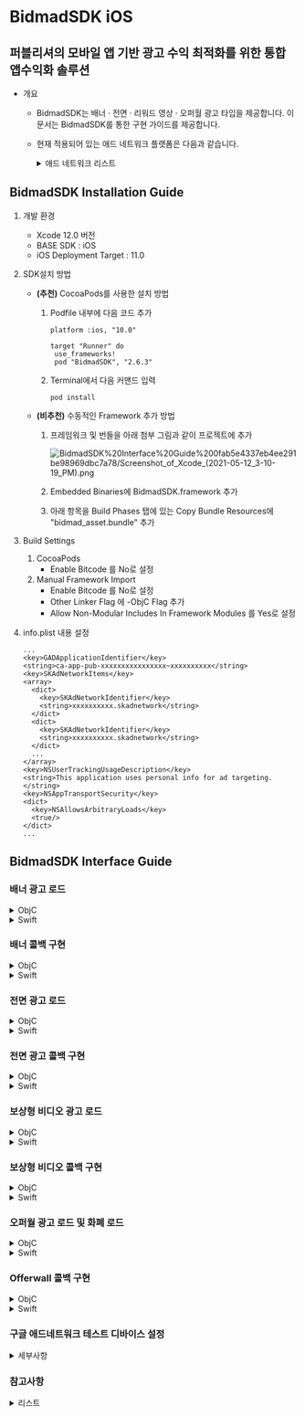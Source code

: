 # BidmadSDK iOS
## 퍼블리셔의 모바일 앱 기반 광고 수익 최적화를 위한 통합 앱수익화 솔루션

- 개요
    - BidmadSDK는 배너 · 전면 · 리워드 영상 · 오퍼월 광고 타입을 제공합니다. 이 문서는 BidmadSDK를 통한 구현 가이드를 제공합니다.
    - 현재 적용되어 있는 애드 네트워크 플랫폼은 다음과 같습니다.
        <details markdown="1">
        <summary>애드 네트워크 리스트</summary>
        <br>
        
        - GoogleManager (Banner, Interstitial, Reward Video)
        - GoogleAdmob (Banner, Interstitial, Reward Video)
        - AppLovin (Reward Video)
        - UnityAds (Reward Video, Banner)
        - Facebook Audience Network (Banner, Interstitial, Reward Video)
        - ADOPAtom (Interstitial, Reward Video)
        - Tapjoy (Offerwall)
        </details>
        
## BidmadSDK Installation Guide

1. 개발 환경
    - Xcode 12.0 버전
    - BASE SDK : iOS
    - iOS Deployment Target : 11.0
2. SDK설치 방법
    - **(추천)** CocoaPods를 사용한 설치 방법

        1. Podfile 내부에 다음 코드 추가

            ```
            platform :ios, "10.0"

            target "Runner" do
             use_frameworks!
             pod "BidmadSDK", "2.6.3"
            ```

        2. Terminal에서 다음 커맨드 입력

            ```
            pod install
            ```

    - **(비추천)** 수동적인 Framework 추가 방법
        1. 프레임워크 및 번들을 아래 첨부 그림과 같이 프로젝트에 추가

            ![BidmadSDK%20Interface%20Guide%200fab5e4337eb4ee291be98969dbc7a78/Screenshot_of_Xcode_(2021-05-12_3-10-19_PM).png](https://drive.google.com/uc?export=view&id=1t63jauRPErG2Nf5MUM_mcf1KFpp4ecC_)

        2. Embedded Binaries에 BidmadSDK.framework 추가
        3. 아래 항목을 Build Phases 탭에 있는 Copy Bundle Resources에 "bidmad_asset.bundle" 추가
3. Build Settings 
    1. CocoaPods
        - Enable Bitcode 를 No로 설정
    2. Manual Framework Import
        - Enable Bitcode 를 No로 설정
        - Other Linker Flag 에 -ObjC Flag 추가
        - Allow Non-Modular Includes In Framework Modules 를 Yes로 설정
4. info.plist 내용 설정

    ```
    ...
    <key>GADApplicationIdentifier</key> 
    <string>ca-app-pub-xxxxxxxxxxxxxxxx~xxxxxxxxxx</string>
    <key>SKAdNetworkItems</key>
    <array>
      <dict>
        <key>SKAdNetworkIdentifier</key>
        <string>xxxxxxxxxx.skadnetwork</string>
      </dict>
      <dict>
        <key>SKAdNetworkIdentifier</key>
        <string>xxxxxxxxxx.skadnetwork</string>
      </dict>
      ...
    </array>
    <key>NSUserTrackingUsageDescription</key>
    <string>This application uses personal info for ad targeting.</string>
    <key>NSAppTransportSecurity</key> 
    <dict>
      <key>NSAllowsArbitraryLoads</key> 
      <true/> 
    </dict>
    ...
    ```

## BidmadSDK Interface Guide

### 배너 광고 로드

<details markdown="1">
<summary>ObjC</summary>
<br>

1. 배너를 노출시킬 UIView를 UIViewController 상에 추가합니다 (UIView bannerContainer).
2. 배너 Initialize / ZoneID / Delegate 세팅 후, RequestBannerView를 호출해 배너를 로드 및 노출시킵니다. 
```
@interface BannerViewController : UIViewController<BIDMADBannerDelegate>
...
@end
...
__weak IBOutlet UIView *bannerContainer;
...
@implementation BannerViewController

- (void)viewDidLoad {
    ...
    // "bannerSize"는 "banner_320_50" 고정값만 전달해주십시오
    banner = [[BIDMADBanner alloc] initWithParentViewController:self rootView:bannerContainer bannerSize:banner_320_50];
    [banner setZoneID:@"xxxxxxxx-xxxx-xxxx-xxxx-xxxxxxxxxxxx"];
    [banner setDelegate:self];
    [banner setRefreshInterval:60];
    ...
    [banner requestBannerView]; // Request to load and view the banner
}
...
- (void)removeAds {
    [banner removeAds] // Remove Banner from UIView
}
```
</details>

<details markdown="1">
<summary>Swift</summary>
<br>

1. 배너를 노출시킬 UIView를 UIViewController 상에 추가합니다 (UIView bannerContainer).
2. 배너 Initialize / ZoneID / Delegate 세팅 후, requestView를 호출해 배너를 로드 및 노출시킵니다. 
```
class BannerController: UIViewController, BIDMADBannerDelegate {
  var banner: BIDMADBanner
  var bannerContainer: UIView

  override func viewDidLoad() {
    ...
    // "bannerSize"는 "banner_320_50" 고정값만 전달해주십시오
    let banner = BIDMADBanner(parentViewController: self, rootView: bannerContainer, bannerSize: banner_320_50)!
    banner.zoneID = "xxxxxxxx-xxxx-xxxx-xxxx-xxxxxxxxxxxx"
    banner.refreshInterval = 60
    banner.delegate = self
    ...
    banner.requestView() // Request to load and view the banner
  }

  func removeBanner() {
    banner.removeAds() // Remove Banner from UIView
  }
  ...
}
```
</details>

### 배너 콜백 구현

<details markdown="1">
<summary>ObjC</summary>
<br>

```
- (void)BIDMADBannerLoad:(BIDMADBanner *)core {
    NSLog(@"BIDMADBannerLoad");
}

- (void)BIDMADBannerClosed:(BIDMADBanner *)core {
    NSLog(@"BIDMADBannerClosed");
}

- (void)BIDMADBannerAllFail:(BIDMADBanner *)core {
    NSLog(@"BIDMADBannerAllFail");
}
```
</details>

<details markdown="1">
<summary>Swift</summary>
<br>

```
func bidmadBannerLoad(_ core: BIDMADBanner!) {
    print("bidmadBannerLoad");
}

func bidmadBannerClosed(_ core: BIDMADBanner!) {
    print("bidmadBannerClosed");
}

func bidmadBannerAllFail(_ core: BIDMADBanner!) {
    print("bidmadBannerAllFail");
}
```
</details>

### 전면 광고 로드

<details markdown="1">
<summary>ObjC</summary>
<br>

```
@interface InterstitialViewController : UIViewController<BIDMADInterstitialDelegate>
...
@end
...
@implementation InterstitialViewController
- (void)viewDidLoad {
    ...
    interstitial = [[BIDMADInterstitial alloc] init];
    [interstitial setParentViewController:self];
    [interstitial setZoneID:@"xxxxxxxx-xxxx-xxxx-xxxx-xxxxxxxxxxxx"];
    [interstitial setDelegate:self];
}
...
-(void)loadAd {
    [interstitial loadInterstitialView];
   
}
...
-(void)showAd {
    if([interstitial isLoaded]){
        [interstitial showInterstitialView];
    }
}
```
</details>

<details markdown="1">
<summary>Swift</summary>
<br>

```
class InterstitialController: UIViewController, BIDMADInterstitialDelegate {
  var interstitial: BIDMADInterstitial
   
  override func viewDidLoad() {
    interstitial = BIDMADInterstitial()!
    interstitial.zoneID = "xxxxxxxx-xxxx-xxxx-xxxx-xxxxxxxxxxxx"
    interstitial.delegate = self
    interstitial.parentViewController = self
    interstitial.loadView()
  }

  func showAd() {
    if (interstitial.isLoaded) {
      interstitial.showView()
    }
  }
  ...
}
```
</details>

### 전면 광고 콜백 구현

<details markdown="1">
<summary>ObjC</summary>
<br>

```
- (void)BIDMADInterstitialClose:(BIDMADInterstitial *)core {
    NSLog(@"BIDMADInterstitialClose");
}

- (void)BIDMADInterstitialShow:(BIDMADInterstitial *)core {
    NSLog(@"BIDMADInterstitialShow");
}

- (void)BIDMADInterstitialLoad:(BIDMADInterstitial *)core {
    NSLog(@"BIDMADInterstitialLoad");
}
- (void)BIDMADInterstitialAllFail:(BIDMADInterstitial *)core {
    NSLog(@"BIDMADInterstitialAllFail");
}
```
</details>

<details markdown="1">
<summary>Swift</summary>
<br>

```
func bidmadInterstitialClose(_ core: BIDMADInterstitial!) {
    print("bidmadInterstitialClose");
}

func bidmadInterstitialShow(_ core: BIDMADInterstitial!) {
    print("bidmadInterstitialShow");
}

func bidmadInterstitialLoad(_ core: BIDMADInterstitial!) {
    print("bidmadInterstitialLoad");
}

func bidmadInterstitialAllFail(_ core: BIDMADInterstitial!) {
    print("bidmadInterstitialAllFail");
}
```
</details>

### 보상형 비디오 광고 로드

<details markdown="1">
<summary>ObjC</summary>
<br>

```
@interface RewardViewController : UIViewController<BIDMADRewardVideoDelegate>
...
@end
...
@implementation RewardViewController

- (void)viewDidLoad {
    ...
    rewardVideo = [[BIDMADRewardVideo alloc]init];
    [rewardVideo setZoneID:@"xxxxxxxx-xxxx-xxxx-xxxx-xxxxxxxxxxxx"];
    [rewardVideo setParentViewController:self];
    [rewardVideo setDelegate:self];
}
...
-(void)loadReward {
    [reward loadRewardVideo];
}
   
...
-(void)showReward {
    if([reward isLoaded]){
        [reward showRewardVideo];
    }
}
```
</details>

<details markdown="1">
<summary>Swift</summary>
<br>

```
class RewardVideoController: UIViewController, BIDMADRewardVideoDelegate {
  var rewardVideo: BIDMADRewardVideo

  override func viewDidLoad() {
    rewardVideo = BIDMADRewardVideo()!
    rewardVideo.zoneID = "xxxxxxxx-xxxx-xxxx-xxxx-xxxxxxxxxxxx"
    rewardVideo.delegate = self
    rewardVideo.parentViewController = self
    rewardVideo.load()
  }

  func showAd() {
    if (rewardVideo.isLoaded) {
      rewardVideo.show()
    }
  }
  ...
}
```
</details>

### 보상형 비디오 콜백 구현

<details markdown="1">
<summary>ObjC</summary>
<br>

```
- (void)BIDMADRewardVideoLoad:(BIDMADRewardVideo *)core {
    NSLog(@"BIDMADRewardVideoLoad");
}

- (void)BIDMADRewardVideoAllFail:(BIDMADRewardVideo *)core {
    NSLog(@"BIDMADRewardVideoAllFail");
}

- (void)BIDMADRewardVideoShow:(BIDMADRewardVideo *)core {
    NSLog(@"BIDMADRewardVideoShow");
}

- (void)BIDMADRewardVideoClose:(BIDMADRewardVideo *)core {
    NSLog(@"BIDMADRewardVideoClose");
}

- (void)BIDMADRewardVideoSucceed:(BIDMADRewardVideo *)core {
    NSLog(@"BIDMADRewardVideoSucceed");
}
```
</details>

<details markdown="1">
<summary>Swift</summary>
<br>

```
func bidmadRewardVideoLoad(_ core: BIDMADRewardVideo!) {
    NSLog(@"bidmadRewardVideoLoad");
}

func bidmadRewardVideoAllFail(_ core: BIDMADRewardVideo!) {
    NSLog(@"bidmadRewardVideoAllFail");
}

func bidmadRewardVideoShow(_ core: BIDMADRewardVideo!) {
    NSLog(@"bidmadRewardVideoShow");
}

func bidmadRewardVideoClose(_ core: BIDMADRewardVideo!) {
    NSLog(@"bidmadRewardVideoClose");
}

func bidmadRewardVideoSucceed(_ core: BIDMADRewardVideo!) {
    NSLog(@"bidmadRewardVideoSucceed");
}
```
</details>

### 오퍼월 광고 로드 및 화폐 로드

<details markdown="1">
<summary>ObjC</summary>
<br>

```
@interface OfferwallController : UIViewController<BIDMADOfferwallDelegate>
...
@end
...
- (void)viewDidLoad {
    
    [super viewDidLoad];
    
    NSLog(@"AppUI isSDKInit %d", [BIDMADOfferwall isSDKInit]);
    
    self.offerwall = [[BIDMADOfferwall alloc]initWithZoneId:@"xxxxxxxx-xxxx-xxxx-xxxx-xxxxxxxxxxxx"];
    [self.offerwall setParentViewController:self];
    [self.offerwall setDelegate:self];
}
...
-(void)loadOfferwall {
    [offerwall loadOfferwall];
}
...
-(void)showOfferwall {
    if ([offerwall isLoaded]) {
      [offerwall showOfferwall];
    }
}
...
-(void)getCurrency {
    [offerwall getCurrencyBalance];
   
}
...
-(void)spendCurrency:(int)amount {
    [offerwall spendCurrency:amount];
}
...
```
</details>

<details markdown="1">
<summary>Swift</summary>
<br>

```
class OfferwallController: UIViewController, BIDMADOfferwallDelegate {
    var offerwall: BIDMADOfferwall

    override func viewDidLoad() {
        offerwall = BIDMADOfferwall(zoneId: "xxxxxxxx-xxxx-xxxx-xxxx-xxxxxxxxxxxx")!
        offerwall.parentViewController = self
        offerwall.delegate = self
        offerwall.load();
    }

    func showAd() {
        if (offerwall.isLoaded) {
            offerwall.show()
        }
    }

    func getCurrency() {
        offerwall.getCurrencyBalance()
    }

    func spendCurrency(amount: Int) {
        offerwall.spendCurrency(Int32(amount))
    }
}
```
</details>

### Offerwall 콜백 구현

<details markdown="1">
<summary>ObjC</summary>
<br>

```
- (void)BIDMADOfferwallInitSuccess:(BIDMADOfferwall *)core {
    NSLog(@"BIDMADOfferwallInitSuccess");
}

- (void)BIDMADOfferwallInitFail:(BIDMADOfferwall *)core error:(NSString *)error {
    NSLog(@"BIDMADOfferwallInitFail");
}

- (void)BIDMADOfferwallLoadAd:(BIDMADOfferwall *)core {
    NSLog(@"BIDMADOfferwallLoadAd");
}

- (void)BIDMADOfferwallShowAd:(BIDMADOfferwall *)core {
    NSLog(@"BIDMADOfferwallShowAd");
}

- (void)BIDMADOfferwallFailedAd:(BIDMADOfferwall *)core {
    NSLog(@"BIDMADOfferwallFailedAd");
}

- (void)BIDMADOfferwallCloseAd:(BIDMADOfferwall *)core {
    NSLog(@"BIDMADOfferwallCloseAd");
}

- (void)BIDMADOfferwallGetCurrencyBalanceSuccess:(BIDMADOfferwall *)core currencyName:(NSString *)currencyName balance:(int)balance {
    NSLog(@"BIDMADOfferwallGetCurrencyBalanceSuccess");    
}

- (void)BIDMADOfferwallGetCurrencyBalanceFail:(BIDMADOfferwall *)core error:(NSString *)error {
    NSLog(@"BIDMADOfferwallGetCurrencyBalanceFail");    
}

- (void)BIDMADOfferwallSpendCurrencySuccess:(BIDMADOfferwall *)core currencyName:(NSString *)currencyName balance:(int)balance {
    NSLog(@"BIDMADOfferwallSpendCurrencySuccess");    
}

- (void)BIDMADOfferwallSpendCurrencyFail:(BIDMADOfferwall *)core error:(NSString *)error {
    NSLog(@"BIDMADOfferwallSpendCurrencyFail");    
}
```
</details>

<details markdown="1">
<summary>Swift</summary>
<br>

```
func bidmadOfferwallInitSuccess(_ core: BIDMADOfferwall!) {
    print("bidmadOfferwallInitSuccess");
}

func bidmadOfferwallInitFail(_ core: BIDMADOfferwall!, error: String!) {
    print("bidmadOfferwallInitFail");
}

func bidmadOfferwallLoadAd(_ core: BIDMADOfferwall!) {
    print("bidmadOfferwallLoadAd");
}

func bidmadOfferwallShowAd(_ core: BIDMADOfferwall!) {
    print("bidmadOfferwallShowAd");
}

func bidmadOfferwallFailedAd(_ core: BIDMADOfferwall!) {
    print("bidmadOfferwallFailedAd");
}

func bidmadOfferwallCloseAd(_ core: BIDMADOfferwall!) {
    print("bidmadOfferwallCloseAd");
}

func bidmadOfferwallGetCurrencyBalanceSuccess(_ core: BIDMADOfferwall!, currencyName: String!, balance: Int32) {
    print("bidmadOfferwallGetCurrencyBalanceSuccess");
}

func bidmadOfferwallGetCurrencyBalanceFail(_ core: BIDMADOfferwall!, error: String!) {
    print("bidmadOfferwallGetCurrencyBalanceFail");
}

func bidmadOfferwallSpendCurrencySuccess(_ core: BIDMADOfferwall!, currencyName: String!, balance: Int32) {
    print("bidmadOfferwallSpendCurrencySuccess");
}

func "bidmadOfferwallSpendCurrencyFail(_ core: BIDMADOfferwall!, error: String!) {
    print("bidmadOfferwallSpendCurrencyFail");
}
```
</details>

### 구글 애드네트워크 테스트 디바이스 설정
</details>
<details markdown="1">
<summary>세부사항</summary>
<br>

구글 애드네트워크를 위한 테스트 디바이스 설정은 다음과 같은 과정이 필요합니다.  

광고 통합 앱을 로드하고 광고를 요청합니다.
콘솔에서 다음과 같은 메시지를 확인합니다.

```
<Google> To get test ads on this device, set: GADMobileAds.sharedInstance.requestConfiguration.testDeviceIdentifiers = @[ @"xxxxxxxxxxxxxxxxxxxxxxxxxxxxxxxx" ];
```
콘솔에 기록된 테스트 디바이스 ID를 다음 코드를 통해 세팅하십시오.
```
// ObjC
[BIDMADSetting.sharedInstance setTestDeviceId:"xxxxxxxxxxxxxxxxxxxxxxxxxxxxxxxx"];

// Swift
BIDMADSetting.sharedInstance().testDeviceId = "xxxxxxxxxxxxxxxxxxxxxxxxxxxxxxxx"
```

</details>

### 참고사항

</details>
<details markdown="1">
<summary>리스트</summary>
<br>

- [Class Reference for BidmadSDK-iOS](https://github.com/bidmad/Bidmad-iOS/blob/main/README-Pages/README-ClassReference.md)
- [BidmadSDK - Get Started [ENG]](https://github.com/bidmad/Bidmad-iOS/blob/main/README-Pages/README(ENG).md))
- OpenBiddingHelper - Get Started ([KOR](https://github.com/bidmad/Bidmad-iOS/blob/main/README-Pages/README(OBH-KOR).md)|[ENG](https://github.com/bidmad/Bidmad-iOS/blob/main/README-Pages/README(OBH-ENG).md))
- iOS GDPR Guide ([KOR](https://github.com/bidmad/Bidmad-iOS/blob/main/README-Pages/iOS-GDPR-Guide-%5BKOR%5D.md)|[ENG](https://github.com/bidmad/Bidmad-iOS/blob/main/README-Pages/iOS-GDPR-Guide-%5BENG%5D.md))
- Apple Privacy Survey[ENG](https://github.com/bidmad/Bidmad-iOS/blob/main/README-Pages/Apple-privacy-survey%5BENG%5D.md)[KOR](https://github.com/bidmad/Bidmad-iOS/blob/main/README-Pages/Apple-privacy-survey%5BKOR%5D.md)

</details>

